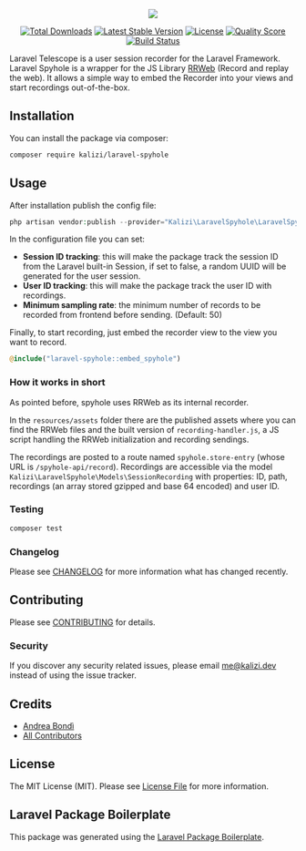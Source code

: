 <p align="center">
    <img src="https://kalizi.dev/spyhole_logo.png">
</p>
<p align="center">
    <a href="https://packagist.org/packages/kalizi/laravel-spyhole"><img src="https://img.shields.io/packagist/dt/kalizi/laravel-spyhole" alt="Total Downloads"></a>
    <a href="https://packagist.org/packages/kalizi/laravel-spyhole"><img src="https://img.shields.io/packagist/v/kalizi/laravel-spyhole" alt="Latest Stable Version"></a>
    <a href="https://packagist.org/packages/kalizi/laravel-spyhole"><img src="https://img.shields.io/packagist/l/kalizi/laravel-spyhole" alt="License"></a>
    <a href="https://scrutinizer-ci.com/g/kalizi/laravel-spyhole"><img src="https://img.shields.io/scrutinizer/g/kalizi/laravel-spyhole.svg?style=flat-square" alt="Quality Score"></a>
    <a href="https://travis-ci.com/kalizi/laravel-spyhole"><img src="https://api.travis-ci.com/kalizi/laravel-spyhole.svg?branch=main&status=passed" alt="Build Status"></a></a>
</p>

Laravel Telescope is a user session recorder for the Laravel Framework. Laravel Spyhole is a wrapper for the JS Library [RRWeb](https://www.rrweb.io/) (Record and replay the web). It allows a simple way to embed the Recorder into your views and start recordings out-of-the-box.

## Installation

You can install the package via composer:

```bash
composer require kalizi/laravel-spyhole
```

## Usage

After installation publish the config file:

``` php
php artisan vendor:publish --provider="Kalizi\LaravelSpyhole\LaravelSpyholeServiceProvider"
```

In the configuration file you can set:

* **Session ID tracking**: this will make the package track the session ID from the Laravel built-in Session, if set to false, a random UUID will be generated for the user session.
* **User ID tracking**: this will make the package track the user ID with recordings.
* **Minimum sampling rate**: the minimum number of records to be recorded from frontend before sending. (Default: 50)

Finally, to start recording, just embed the recorder view to the view you want to record.

```php
@include("laravel-spyhole::embed_spyhole")
```

### How it works in short

As pointed before, spyhole uses RRWeb as its internal recorder.

In the `resources/assets` folder there are the published assets where you can find the RRWeb files and the built version of `recording-handler.js`, a JS script handling the RRWeb initialization and recording sendings.  

The recordings are posted to a route named `spyhole.store-entry` (whose URL is `/spyhole-api/record`). Recordings are accessible via the model `Kalizi\LaravelSpyhole\Models\SessionRecording` with properties: ID, path, recordings (an array stored gzipped and base 64 encoded) and user ID.

### Testing

``` bash
composer test
```

### Changelog

Please see [CHANGELOG](CHANGELOG.md) for more information what has changed recently.

## Contributing

Please see [CONTRIBUTING](CONTRIBUTING.md) for details.

### Security

If you discover any security related issues, please email me@kalizi.dev instead of using the issue tracker.

## Credits

- [Andrea Bondì](https://github.com/kalizi)
- [All Contributors](../../contributors)

## License

The MIT License (MIT). Please see [License File](LICENSE.md) for more information.

## Laravel Package Boilerplate

This package was generated using the [Laravel Package Boilerplate](https://laravelpackageboilerplate.com).
